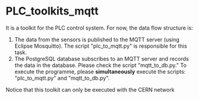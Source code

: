 # PLC_toolkits_mqtt
 
It is a toolkit for the PLC control system.
For now, the data flow structure is:
1. The data from the sensors is published to the MQTT server (using Eclipse Mosquitto). The script "plc_to_mqtt.py" is responsible for this task.
2. The PostgreSQL database subscribes to an MQTT server and records the data in the database. Please check the script "mqtt_to_db.py."
To execute the programme, please **simultaneously** execute the scripts: "plc_to_mqtt.py" and "mqtt_to_db.py".

Notice that this toolkit can only be executed with the CERN network
